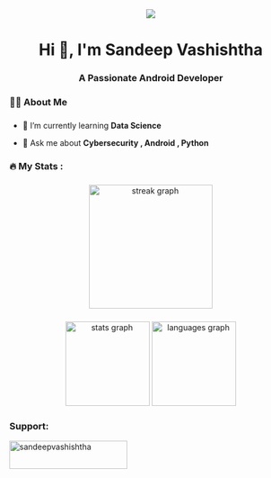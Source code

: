 <div align="center">
  <img src="https://profile-counter.glitch.me/SandeepVashishtha/count.svg?"  />
</div>


<div>
<h1 align="center">Hi 👋, I'm Sandeep Vashishtha</h1>
<h3 align="center">A Passionate Android Developer</h3>
</div>

<h3 align="left">👩‍💻  About Me</h3>


###

- 🌱 I’m currently learning **Data Science**

- 💬 Ask me about **Cybersecurity , Android , Python**



<h3 align="left">🔥   My Stats :</h3>

###

<div align="center">
  <img src="https://streak-stats.demolab.com?user=SandeepVashishtha&locale=en&mode=daily&theme=dark&hide_border=false&border_radius=5&order=3" height="220" alt="streak graph"  />
</div>

###

<div align="center">
  <img src="https://github-readme-stats.vercel.app/api?username=SandeepVashishtha&hide_title=false&hide_rank=false&show_icons=true&include_all_commits=true&count_private=true&disable_animations=false&theme=dracula&locale=en&hide_border=false&order=1" height="150" alt="stats graph"  />
  <img src="https://github-readme-stats.vercel.app/api/top-langs?username=SandeepVashishtha&locale=en&hide_title=false&layout=compact&card_width=320&langs_count=5&theme=dracula&hide_border=false&order=2" height="150" alt="languages graph"  />
</div>



<h3 align="left">Support:</h3>
<p><a href="https://www.buymeacoffee.com/sandeepvashishtha"> <img align="left" src="https://cdn.buymeacoffee.com/buttons/v2/default-yellow.png" height="50" width="210" alt="sandeepvashishtha" /></a></p><br><br>

